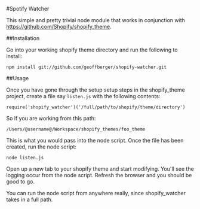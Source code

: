 #Spotify Watcher

This simple and pretty trivial node module that works in conjunction with https://github.com/Shopify/shopify_theme.

##Installation

Go into your working shopify theme directory and run the following to install:

    npm install git://github.com/geoffberger/shopify-watcher.git

##Usage

Once you have gone through the setup setup steps in the shopify_theme project,
create a file say `listen.js` with the following contents:

    require('shopify_watcher')('/full/path/to/shopify/theme/directory')

So if you are working from this path:

    /Users/@username@/Workspace/shopify_themes/foo_theme

This is what you would pass into the node script. Once the file has been
created, run the node script:

    node listen.js

Open up a new tab to your shopify theme and start modifying. You'll see the
logging occur from the node script. Refresh the browser and you should be good
to go.

You can run the node script from anywhere really, since shopify_watcher takes
in a full path.

